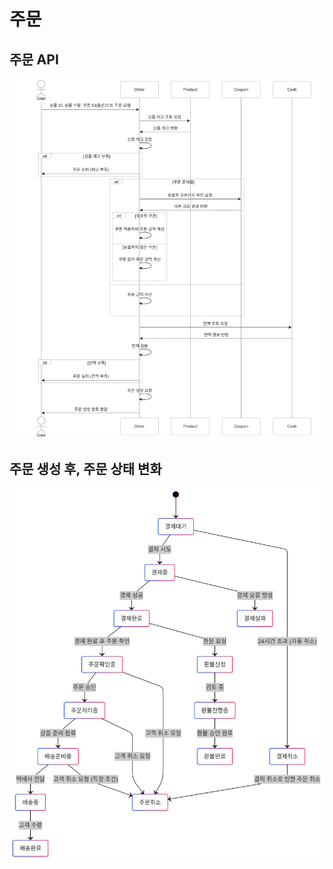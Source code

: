 # 주문

## 주문 API
![주문.png](/docs/image/주문.png)

## 주문 생성 후, 주문 상태 변화
![주문상태.png](/docs/image/주문상태.png)
